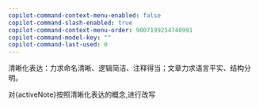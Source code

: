 ```yaml
---
copilot-command-context-menu-enabled: false
copilot-command-slash-enabled: true
copilot-command-context-menu-order: 9007199254740991
copilot-command-model-key: ""
copilot-command-last-used: 0
---
```

清晰化表达：力求命名清晰、逻辑简洁、注释得当；文章力求语言平实、结构分明。

对{activeNote}按照清晰化表达的概念,进行改写